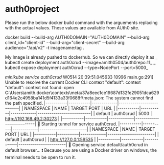 # auth0project

Please run the below docker build command with the arguements replacing with the actual values. These values are available from AUth0 site.

docker build --build-arg AUTH0DOMAIN="AUTH0DOMAIN" --build-arg client_id="client-id" --build-arg="client-secret" --build-arg audience="<URL>/api/v2" -t imagename:tag . 

My Image is already pushed to dockerhub. So we can directly deploy it as 
_ kubectl create deployment auth0crud --image=amith0504/auth0repo:11_
_ kubectl expose deployment auth0crud --type=NodePort --port=5000_
 
 _minikube service auth0crud_
W0514 20:39:51.045633   10996 main.go:291] Unable to resolve the current Docker CLI context "default": context "default": context not found: open C:\Users\amith\.docker\contexts\meta\37a8eec1ce19687d132fe29051dca629d164e2c4958ba141d5f4133a33f0688f\meta.json: The system cannot find the path specified.
|-----------|-----------|-------------|---------------------------|
| NAMESPACE |   NAME    | TARGET PORT |            URL            |
|-----------|-----------|-------------|---------------------------|
| default   | auth0crud |        5000 | http://192.168.49.2:30273 |
|-----------|-----------|-------------|---------------------------|
🏃  Starting tunnel for service auth0crud.
|-----------|-----------|-------------|------------------------|
| NAMESPACE |   NAME    | TARGET PORT |          URL           |
|-----------|-----------|-------------|------------------------|
| default   | auth0crud |             | http://127.0.0.1:59535 |
|-----------|-----------|-------------|------------------------|
🎉  Opening service default/auth0crud in default browser...
❗  Because you are using a Docker driver on windows, the terminal needs to be open to run it.

 
